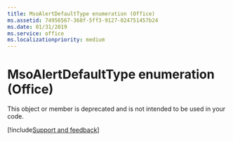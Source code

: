 ```yaml
---
title: MsoAlertDefaultType enumeration (Office)
ms.assetid: 74956567-368f-5ff3-9127-024751457b24
ms.date: 01/31/2019
ms.service: office
ms.localizationpriority: medium
---
```



# MsoAlertDefaultType enumeration (Office)

This object or member is deprecated and is not intended to be used in your code.

[!include[Support and feedback](~/includes/feedback-boilerplate.md)]